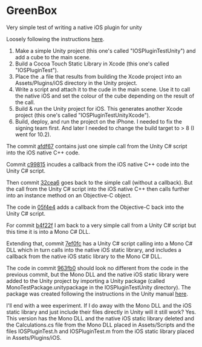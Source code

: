 # GreenBox
Very simple test of writing a native iOS plugin for unity

Loosely following the instructions [here](http://stackoverflow.com/a/14885024/575530).

1. Make a simple Unity project (this one's called "IOSPluginTestUnity") and add a cube to the main scene.  
2. Build a Cocoa Touch Static Library in Xcode (this one's called "IOSPluginTest").  
3. Place the .a file that results from building the Xcode project into an Assets/Plugins/iOS directory in the Unity project.  
4. Write a script and attach it to the cude in the main scene. Use it to call the native iOS and set the colour of the cube depending on the result of the call.
5. Build & run the Unity project for iOS. This generates another Xcode project (this one's called "IOSPluginTestUnityXcode").  
6. Build, deploy, and run the project on the iPhone. I needed to fix the signing team first. And later I needed to change the build target to > 8 (I went for 10.2).

The commit [afdf67](https://github.com/dumbledad/GreenBox/tree/afdf67c5f2af84e2d9e51a637641dd1f600a8cb7) contains just one simple call from the Unity C# script 
into the iOS native C++ code. 

Commit [c99815](https://github.com/dumbledad/GreenBox/tree/c998156626f1e0fe23ca80a4c0855ddd7f15dfbf) incudes a callback from the iOS native C++ code into the 
Unity C# script.

Then commit [32cea6](https://github.com/dumbledad/GreenBox/tree/32cea6e91f705d866d9ee9407029f2a1eaa28e8c) goes back to the simple call (without a callback). But 
the call from the Unity C# script into the iOS native C++ then calls further into an instance method on an Objective-C object.

The code in [05f4e4](https://github.com/dumbledad/GreenBox/tree/05f4e47892a628401cbd8ccf308346d1bde9a7d4) adds a callback from the Objective-C back into the 
Unity C# script.

For commit [b4f22f](https://github.com/dumbledad/GreenBox/tree/b4f22f2323036d5a8bc185999b6224d04ca519e8) I am back to a very simple call from a Unity C# script 
but this time it is into a Mono C# DLL.

Extending that, commit [7ef0fc](https://github.com/dumbledad/GreenBox/tree/7ef0fc3f4587341a973f6d60873286bfcaf5e097) has a Unity C# script calling into a Mono C# 
DLL which in turn calls into the native iOS static library, and includes a callback from the native iOS static library to the Mono C# DLL.

The code in commit [963fb0](https://github.com/dumbledad/GreenBox/tree/963fb0403f430c2ae3336ecb9d787394e3777fc6) should look no different from the code in the 
previous commit, but the Mono DLL and the native iOS static library were added to the Unity project by importing a Unity package (called 
MonoTestPackage.unitypackage in the IOSPluginTestUnity directory). The package was created following the instructions in the Unity manual 
[here](https://docs.unity3d.com/Manual/HOWTO-exportpackage.html).

I'll end with a wee experiment. If I do away with the Mono DLL and the iOS static library and just include their files directly in Unity will it still work? Yes. 
This version has the Mono DLL and the native iOS static library deleted and the Calculations.cs file from the Mono DLL placed in Assets/Scripts and the files 
IOSPluginTest.h and IOSPluginTest.m from the iOS static library placed in Assets/Plugins/iOS.